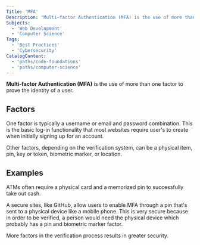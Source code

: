```yaml
---
Title: 'MFA'
Description: 'Multi-factor Authentication (MFA) is the use of more than one factor to prove the identity of a user.'
Subjects:
  - 'Web Development'
  - 'Computer Science'
Tags:
  - 'Best Practices'
  - 'Cybersecurity'
CatalogContent:
  - 'paths/code-foundations'
  - 'paths/computer-science'
---
```


**Multi-factor Authentication (MFA)** is the use of more than one factor to prove the identity of a user.

## Factors

One factor is typically a username or email and password combination. This is the basic log-in functionality that most websites require user's to create when initially signing up for an account.

Other factors, depending on the verification system, can be a physical item, pin, key or token, biometric marker, or location.

## Examples

ATMs often require a physical card and a memorized pin to successfully take out cash.

A secure sites, like GitHub, allow users to enable MFA through a pin that's sent to a physical device like a mobile phone. This is very secure because in order to be verified, a person would need the physical device which probably has a pin and biometric marker factor.

More factors in the verification process results in greater security.
